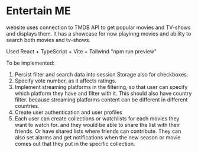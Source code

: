 # Entertain ME

website uses connection to TMDB API to get popular movies and TV-shows and displays them.
It has a showcase for now playinng movies and ability to search both movies and tv-shows.

Used React + TypeScript + Vite + Tailwind
"npm run preview"

To be implemented: 
1. Persist filter and search data into session Storage also for checkboxes.
2. Specify vote number, as it affects ratings.
2. Implement streaming platforms in the filtering, so that user can specify which platform they have and filter with it.
   This should also have country filter. because streaming platforms content can be different in different countries.
3. Create user authentication and user profiles
4. Each user can create collections or watchlists for each movies they want to watch for. and they would be able to share the list with their friends.
   Or have shared lists where friends can contribute.
   They can also set alarms and get notifications when the new season or movie comes out that they put in the specific collection.
